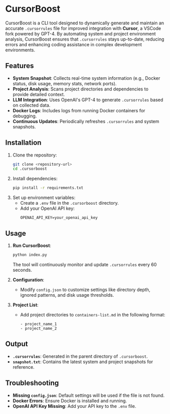 # CursorBoost

CursorBoost is a CLI tool designed to dynamically generate and maintain an accurate `.cursorrules` file for improved integration with **Cursor**, a VSCode fork powered by GPT-4. By automating system and project environment analysis, CursorBoost ensures that `.cursorrules` stays up-to-date, reducing errors and enhancing coding assistance in complex development environments.

## Features
- **System Snapshot**: Collects real-time system information (e.g., Docker status, disk usage, memory stats, network ports).
- **Project Analysis**: Scans project directories and dependencies to provide detailed context.
- **LLM Integration**: Uses OpenAI's GPT-4 to generate `.cursorrules` based on collected data.
- **Docker Logs**: Includes logs from running Docker containers for debugging.
- **Continuous Updates**: Periodically refreshes `.cursorrules` and system snapshots.

## Installation
1. Clone the repository:
   ```bash
   git clone <repository-url>
   cd .cursorboost
   ```
2. Install dependencies:
   ```bash
   pip install -r requirements.txt
   ```
3. Set up environment variables:
   - Create a `.env` file in the `.cursorboost` directory.
   - Add your OpenAI API key:
     ```
     OPENAI_API_KEY=your_openai_api_key
     ```

## Usage
1. **Run CursorBoost**:
   ```bash
   python index.py
   ```
   The tool will continuously monitor and update `.cursorrules` every 60 seconds.

2. **Configuration**:
   - Modify `config.json` to customize settings like directory depth, ignored patterns, and disk usage thresholds.

3. **Project List**:
   - Add project directories to `containers-list.md` in the following format:
     ```
     - project_name_1
     - project_name_2
     ```

## Output
- **`.cursorrules`**: Generated in the parent directory of `.cursorboost`.
- **`snapshot.txt`**: Contains the latest system and project snapshots for reference.

## Troubleshooting
- **Missing `config.json`**: Default settings will be used if the file is not found.
- **Docker Errors**: Ensure Docker is installed and running.
- **OpenAI API Key Missing**: Add your API key to the `.env` file.
